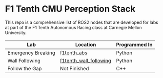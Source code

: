 # F1 Tenth CMU Perception Stack

 This repo is a comprehensive list of ROS2 nodes that are developed for labs at part of the F1 Tenth Autonomous Racing class at Carnegie Mellon University.

 | Lab    | Location | Programmed In  |
| -------- | ------- | -------------- |
| Emergency Breaking | [f1tenth_abs](./f1tenth_abs/)    | Python |
| Wall Following | [f1tenth_wall_following](./f1tenth_wall_following/)   | Python |
| Follow the Gap    | Not Finished   | C++ |
